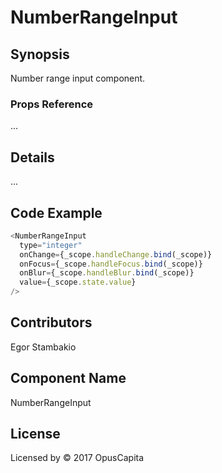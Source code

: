 # NumberRangeInput

## Synopsis

Number range input component.

### Props Reference

...

## Details

...

## Code Example

```js
<NumberRangeInput
  type="integer"
  onChange={_scope.handleChange.bind(_scope)}
  onFocus={_scope.handleFocus.bind(_scope)}
  onBlur={_scope.handleBlur.bind(_scope)}
  value={_scope.state.value}
/>
```

## Contributors

Egor Stambakio

## Component Name

NumberRangeInput

## License

Licensed by © 2017 OpusCapita